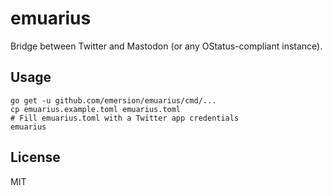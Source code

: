 # emuarius

Bridge between Twitter and Mastodon (or any OStatus-compliant instance).

## Usage

```shell
go get -u github.com/emersion/emuarius/cmd/...
cp emuarius.example.toml emuarius.toml
# Fill emuarius.toml with a Twitter app credentials
emuarius
```

## License

MIT
